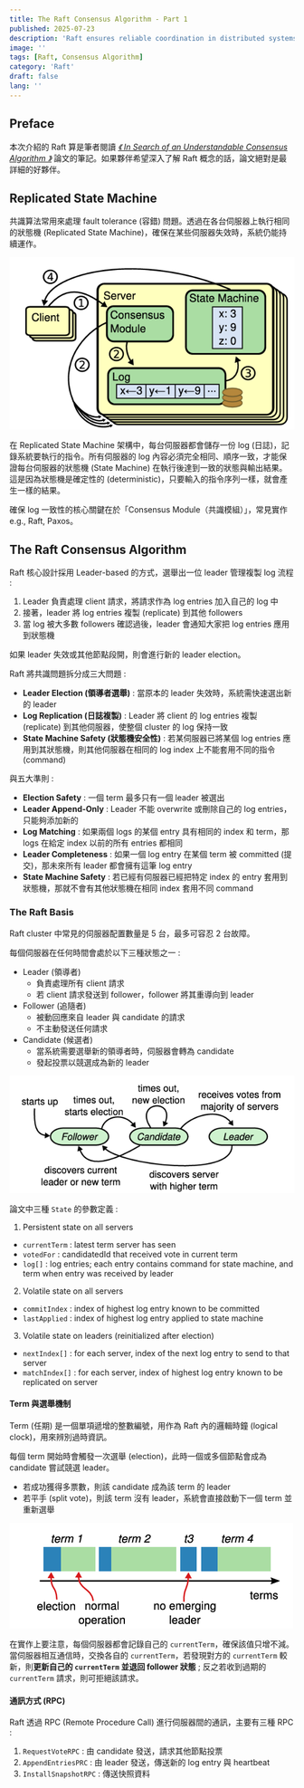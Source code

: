 ```yaml
---
title: The Raft Consensus Algorithm - Part 1
published: 2025-07-23
description: 'Raft ensures reliable coordination in distributed systems through leader election, log replication, and fault tolerance.'
image: ''
tags: [Raft, Consensus Algorithm]
category: 'Raft'
draft: false 
lang: ''
---
```


## Preface

本次介紹的 Raft 算是筆者閱讀 [*《 In Search of an Understandable Consensus Algorithm 》*](https://raft.github.io/) 論文的筆記。如果夥伴希望深入了解 Raft 概念的話，論文絕對是最詳細的好夥伴。

## Replicated State Machine

共識算法常用來處理 fault tolerance (容錯) 問題。透過在各台伺服器上執行相同的狀態機 (Replicated State Machine)，確保在某些伺服器失效時，系統仍能持續運作。

![replicated-state-machine-architecture](./_1.png)

在 Replicated State Machine 架構中，每台伺服器都會儲存一份 log (日誌)，記錄系統要執行的指令。所有伺服器的 log 內容必須完全相同、順序一致，才能保證每台伺服器的狀態機 (State Machine) 在執行後達到一致的狀態與輸出結果。這是因為狀態機是確定性的 (deterministic)，只要輸入的指令序列一樣，就會產生一樣的結果。

確保 log 一致性的核心關鍵在於「Consensus Module（共識模組）」，常見實作 e.g., Raft, Paxos。

## The Raft Consensus Algorithm

Raft 核心設計採用 Leader-based 的方式，選舉出一位 leader 管理複製 log 流程 : 
1. Leader 負責處理 client 請求，將請求作為 log entries 加入自己的 log 中
2. 接著，leader 將 log entries 複製 (replicate) 到其他 followers
3. 當 log 被大多數 followers 確認過後，leader 會通知大家把 log entries 應用到狀態機

如果 leader 失效或其他節點段開，則會進行新的 leader election。

Raft 將共識問題拆分成三大問題 : 
- **Leader Election (領導者選舉)** : 當原本的 leader 失效時，系統需快速選出新的 leader
- **Log Replication (日誌複製)** : Leader 將 client 的 log entries 複製 (replicate) 到其他伺服器，使整個 cluster 的 log 保持一致
- **State Machine Safety (狀態機安全性)** : 若某伺服器已將某個 log entries 應用到其狀態機，則其他伺服器在相同的 log index 上不能套用不同的指令 (command)

與五大準則 :
- **Election Safety** : 一個 term 最多只有一個 leader 被選出
- **Leader Append-Only** : Leader 不能 overwrite 或刪除自己的 log entries，只能夠添加新的
- **Log Matching** : 如果兩個 logs 的某個 entry 具有相同的 index 和 term，那 logs 在給定 index 以前的所有 entries 都相同
- **Leader Completeness** : 如果一個 log entry 在某個 term 被 committed (提交)，那未來所有 leader 都會擁有這筆 log entry
- **State Machine Safety** : 若已經有伺服器已經把特定 index 的 entry 套用到狀態機，那就不會有其他狀態機在相同 index 套用不同 command

### The Raft Basis

Raft cluster 中常見的伺服器配置數量是 5 台，最多可容忍 2 台故障。

每個伺服器在任何時間會處於以下三種狀態之一 : 
- Leader (領導者)
    - 負責處理所有 client 請求
    - 若 client 請求發送到 follower，follower 將其重導向到 leader
- Follower (追隨者)
    - 被動回應來自 leader 與 candidate 的請求
    - 不主動發送任何請求
- Candidate (候選者)
    - 當系統需要選舉新的領導者時，伺服器會轉為 candidate
    - 發起投票以競選成為新的 leader

![server-states](./_2.png)

論文中三種 `State` 的參數定義 : 

1. Persistent state on all servers
- `currentTerm` : latest term server has seen
- `votedFor` : candidatedId that received vote in current term
- `log[]` : log entries; each entry contains command for state machine, and term when entry was received by leader

2. Volatile state on all servers
- `commitIndex` : index of highest log entry known to be committed
- `lastApplied` : index of highest log entry applied to state machine

3. Volatile state on leaders (reinitialized after election)
- `nextIndex[]` : for each server, index of the next log entry to send to that server
- `matchIndex[]` : for each server, index of highest log entry known to be replicated on server

#### Term 與選舉機制

Term (任期) 是一個單項遞增的整數編號，用作為 Raft 內的邏輯時鐘 (logical clock)，用來辨別過時資訊。

每個 term 開始時會觸發一次選舉 (election)，此時一個或多個節點會成為 candidate 嘗試競選 leader。
- 若成功獲得多票數，則該 candidate 成為該 term 的 leader
- 若平手 (split vote)，則該 term 沒有 leader，系統會直接啟動下一個 term 並重新選舉

![term-election](./_3.png)

在實作上要注意，每個伺服器都會記錄自己的 `currentTerm`，確保該值只增不減。當伺服器相互通信時，交換各自的 `currentTerm`，若發現對方的 `currentTerm` 較新，則**更新自己的 `currentTerm` 並退回 follower 狀態** ; 反之若收到過期的 `currentTerm` 請求，則可拒絕該請求。

#### 通訊方式 (RPC)

Raft 透過 RPC (Remote Procedure Call) 進行伺服器間的通訊，主要有三種 RPC : 
1. `RequestVoteRPC` : 由 candidate 發送，請求其他節點投票
2. `AppendEntriesPRC` : 由 leader 發送，傳送新的 log entry 與 heartbeat
3. `InstallSnapshotRPC` : 傳送快照資料

